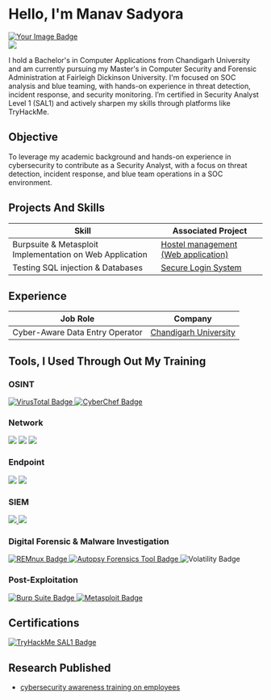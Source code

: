 # Hello, I'm Manav Sadyora
<div>
  <a href="https://tryhackme.com/p/Manav.Sadyora">
    <img src="https://tryhackme-badges.s3.amazonaws.com/Manav.Sadyora.png" alt="Your Image Badge" />
  </a>
</div>
<div>
  <a href="https://www.linkedin.com/in/manav-sadyora/">
    <img src="https://img.shields.io/badge/-LinkedIn-0072b1?&style=for-the-badge&logo=linkedin&logoColor=white" />
  </a>
</div>

I hold a Bachelor's in Computer Applications from Chandigarh University and am currently pursuing my Master's in Computer Security and Forensic Administration at Fairleigh Dickinson University. I'm focused on SOC analysis and blue teaming, with hands-on experience in threat detection, incident response, and security monitoring. I’m certified in Security Analyst Level 1 (SAL1) and actively sharpen my skills through platforms like TryHackMe.

## Objective
To leverage my academic background and hands-on experience in cybersecurity to contribute as a Security Analyst, with a focus on threat detection, incident response, and blue team operations in a SOC environment.

## Projects And Skills

| Skill                                         | Associated Project         |
|-----------------------------------------------|----------------------------|
| Burpsuite & Metasploit Implementation on Web Application          | <a href="https://www.linkedin.com/in/manav-sadyora/details/projects/urn:li:fsd_profileProject:(ACoAADnPfWgBfALtJzQhYjxiyFOJVQ5C6rBo39k,2004198374)/treasury/">Hostel management (Web application)</a>|
| Testing SQL injection & Databases | <a href="https://www.linkedin.com/in/manav-sadyora/details/projects/2005467521/multiple-media-viewer/?profileId=ACoAADnPfWgBfALtJzQhYjxiyFOJVQ5C6rBo39k&treasuryMediaId=1750057157182">Secure Login System</a>|

## Experience
|      Job Role                                 | Company         |
|-----------------------------------------------|----------------------------|
| Cyber-Aware Data Entry Operator       | <a href="https://www.linkedin.com/in/manav-sadyora/details/experience/">Chandigarh University</a>|

## Tools, I Used Through Out My Training

### OSINT
<div>
    <a href="http://www.tryhackme.com/r/room/threatinteltools?utm_campaign=social_share&utm_medium=social&utm_source=linkedin">
     <img src="https://img.shields.io/badge/-VirusTotal-3949AB?style=for-the-badge&logo=virustotal&logoColor=white" alt="VirusTotal Badge" />
    </a>
  <a href="https://tryhackme.com/room/cyberchefbasics?utm_source=linkedin&utm_medium=social&utm_campaign=social_share&utm_content=room">
    <img src="https://img.shields.io/badge/-CyberChef-6A1B9A?style=for-the-badge&logoColor=white" alt="CyberChef Badge" />
</a>
</div>

### Network
<div>
    <img src="https://img.shields.io/badge/-Wireshark-1679A7?&style=for-the-badge&logo=Wireshark&logoColor=white" />
    <img src="https://img.shields.io/badge/-Suricata-EF3B2D?&style=for-the-badge&logo=Suricata&logoColor=white" />
    <img src="https://img.shields.io/badge/-Zeek-777BB4?&style=for-the-badge&logo=Zeek&logoColor=white" />
</div>

### Endpoint
<div>
    <img src="https://img.shields.io/badge/-Microsoft_Defender_for_Endpoint-00A4EF?&style=for-the-badge&logo=Microsoft&logoColor=white" />
    <img src="https://img.shields.io/badge/-Velociraptor-4B275F?&style=for-the-badge&logo=Velociraptor&logoColor=white" />
</div>

### SIEM
<div>
  <a href="https://tryhackme.com/room/splunk101?utm_source=linkedin&utm_medium=social&utm_campaign=social_share&utm_content=room">  
  <img src="https://img.shields.io/badge/-Splunk-000000?&style=for-the-badge&logo=Splunk&logoColor=white" />
    <img src="https://img.shields.io/badge/-Elastic-005571?&style=for-the-badge&logo=Elastic&logoColor=white" />
</a>
</div>

### Digital Forensic & Malware Investigation
<div>
  <a href="https://remnux.org/">
  <img src="https://img.shields.io/badge/-REMnux-E53935?style=for-the-badge&logoColor=white" alt="REMnux Badge" />
</a>
  <a href="https://www.linkedin.com/posts/manav-sadyora_i-got-a-good-basic-knowledge-of-digital-forensics-activity-7341906802550194176-q9hC?utm_source=share&utm_medium=member_desktop&rcm=ACoAADnPfWgBfALtJzQhYjxiyFOJVQ5C6rBo39k">
   <img src="https://img.shields.io/badge/-Autopsy-1565C0?style=for-the-badge&logoColor=white" alt="Autopsy Forensics Tool Badge" />
</a>
  <img src="https://img.shields.io/badge/-Volatility-283593?style=for-the-badge&logoColor=white" alt="Volatility Badge" />
</div>

### Post-Exploitation
</div>
    <a href="https://www.linkedin.com/posts/manav-sadyora_cybersecurity-ethicalhacking-tryhackme-activity-7340999416180371456-pU7k?utm_source=share&utm_medium=member_desktop&rcm=ACoAADnPfWgBfALtJzQhYjxiyFOJVQ5C6rBo39k">
    <img src="https://img.shields.io/badge/-Burp%20Suite-orange?style=for-the-badge&logo=burpsuite&logoColor=white" alt="Burp Suite Badge" />
</a>
    <a href="https://www.linkedin.com/posts/manav-sadyora_tryhackme-metasploit-cybersecurity-activity-7338832115511267330-ljLn?utm_source=share&utm_medium=member_desktop&rcm=ACoAADnPfWgBfALtJzQhYjxiyFOJVQ5C6rBo39k">
    <img src="https://img.shields.io/badge/-Metasploit-blue?style=for-the-badge&logo=metasploit&logoColor=white" alt="Metasploit Badge" />
</a>
</div>

## Certifications

<div>
<a href="https://www.credly.com/badges/53a618a4-dd2d-428d-a173-8c34162bfcab">
  <img src="https://img.shields.io/badge/-SAL1_TryHackMe-2BAF2B?style=for-the-badge&logo=tryhackme&logoColor=white" alt="TryHackMe SAL1 Badge" />
</a>
</div>

## Research Published
<ul>
  <li><a href="https://github.com/mnv1851/cybersecurity-awareness-training-on-employees/tree/main">cybersecurity awareness training on employees</li>
  </a>
</ul>
